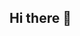 ## Hi there 👋

<!--<h1 align="center">Hi 👋, I'm Anurag Mishra</h1>
<h3 align="center">1st Year BTech CSE & Design Student from India</h3>
<img align="right" alt="coding" width="400" src="https://user-images.githubusercontent.com/89845641/220167426-0c5f630e-6d56-4617-9775-71c2bd025b4f.gif">

<p align="left"> <img src="https://komarev.com/ghpvc/?username=anuragmishra5159&label=Profile%20views&color=0e75b6&style=flat" alt="anuragmishra5159" /> </p>

- 🌱 I’m currently learning **Learning C Programming & Front-End Dev (HTML, CSS, JS)**

- 📫 How to reach me **anuragmishra8835@gmail.com**

- ⚡ Fun fact **I like watching Sci-Fi🚀🛰 movies**

<h3 align="left">Connect with me:</h3>
<p align="left">
<a href="https://linkedin.com/in/in/anurag-mishra-011b2b328" target="blank"><img align="center" src="https://raw.githubusercontent.com/rahuldkjain/github-profile-readme-generator/master/src/images/icons/Social/linked-in-alt.svg" alt="in/anurag-mishra-011b2b328" height="30" width="40" /></a>
<a href="https://instagram.com/anuragmishra5159" target="blank"><img align="center" src="https://raw.githubusercontent.com/rahuldkjain/github-profile-readme-generator/master/src/images/icons/Social/instagram.svg" alt="anuragmishra5159" height="30" width="40" /></a>
<a href="https://www.codechef.com/users/https://www.codechef.com/users/anurag_5159" target="blank"><img align="center" src="https://cdn.jsdelivr.net/npm/simple-icons@3.1.0/icons/codechef.svg" alt="https://www.codechef.com/users/anurag_5159" height="30" width="40" /></a>
<a href="https://auth.geeksforgeeks.org/user/https://www.geeksforgeeks.org/user/anuragmis7hbm/" target="blank"><img align="center" src="https://raw.githubusercontent.com/rahuldkjain/github-profile-readme-generator/master/src/images/icons/Social/geeks-for-geeks.svg" alt="https://www.geeksforgeeks.org/user/anuragmis7hbm/" height="30" width="40" /></a>
</p>

<h3 align="left">Languages and Tools:</h3>
<p align="left"> <a href="https://www.cprogramming.com/" target="_blank" rel="noreferrer"> <img src="https://raw.githubusercontent.com/devicons/devicon/master/icons/c/c-original.svg" alt="c" width="40" height="40"/> </a> <a href="https://www.w3schools.com/css/" target="_blank" rel="noreferrer"> <img src="https://raw.githubusercontent.com/devicons/devicon/master/icons/css3/css3-original-wordmark.svg" alt="css3" width="40" height="40"/> </a> <a href="https://www.w3.org/html/" target="_blank" rel="noreferrer"> <img src="https://raw.githubusercontent.com/devicons/devicon/master/icons/html5/html5-original-wordmark.svg" alt="html5" width="40" height="40"/> </a> <a href="https://developer.mozilla.org/en-US/docs/Web/JavaScript" target="_blank" rel="noreferrer"> <img src="https://raw.githubusercontent.com/devicons/devicon/master/icons/javascript/javascript-original.svg" alt="javascript" width="40" height="40"/> </a> </p>

<p><img align="left" src="https://github-readme-stats.vercel.app/api/top-langs?username=anuragmishra5159&show_icons=true&locale=en&layout=compact" alt="anuragmishra5159" /></p>

<p>&nbsp;<img align="center" src="https://github-readme-stats.vercel.app/api?username=anuragmishra5159&show_icons=true&locale=en" alt="anuragmishra5159" /></p>

<p><img align="center" src="https://github-readme-streak-stats.herokuapp.com/?user=anuragmishra5159&" alt="anuragmishra5159" /></p>
**anuragmishra5159/anuragmishra5159** is a ✨ _special_ ✨ repository because its `README.md` (this file) appears on your GitHub profile.

Here are some ideas to get you started:

- 🔭 I’m currently working on ...
- 🌱 I’m currently learning ...
- 👯 I’m looking to collaborate on ...
- 🤔 I’m looking for help with ...
- 💬 Ask me about ...
- 📫 How to reach me: ...
- 😄 Pronouns: ...
- ⚡ Fun fact: ...
-->
